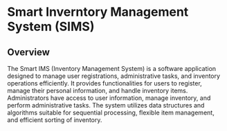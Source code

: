 # Smart Inverntory Management System (SIMS)

## Overview

The Smart IMS (Inventory Management System) is a software application designed to manage user registrations, administrative tasks, and inventory operations efficiently. It provides functionalities for users to register, manage their personal information, and handle inventory items. Administrators have access to user information, manage inventory, and perform administrative tasks. The system utilizes data structures and algorithms suitable for sequential processing, flexible item management, and efficient sorting of inventory.
